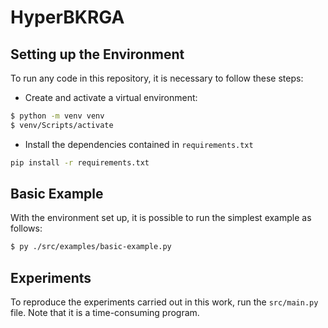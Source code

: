 # HyperBKRGA

## Setting up the Environment 

To run any code in this repository, it is necessary to follow these steps:

- Create and activate a virtual environment:

```bash
$ python -m venv venv
$ venv/Scripts/activate
```

- Install the dependencies contained in `requirements.txt`
```bash
pip install -r requirements.txt
```

## Basic Example
With the environment set up, it is possible to run the simplest example as follows:

```bash
$ py ./src/examples/basic-example.py
```

## Experiments
To reproduce the experiments carried out in this work, run the `src/main.py` file.
Note that it is a time-consuming program.
